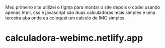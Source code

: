Meu primeiro site utilizei o figma para montar o site depois o codei usando apenas html, css e javascript são duas calculadoras mais simples e uma terceira aba onde eu coloquei um calculo de IMC simples
<h1><a>calculadora-webimc.netlify.app</a></h1>
